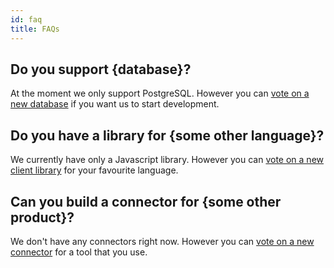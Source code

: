 ```yaml
---
id: faq
title: FAQs
---
```


## Do you support {database}?

At the moment we only support PostgreSQL. However you can [vote on a new database](https://github.com/supabase/monorepo/issues/6) if you want us to start development.

## Do you have a library for {some other language}?

We currently have only a Javascript library. However you can [vote on a new client library](https://github.com/supabase/monorepo/issues/5) for your favourite language.

## Can you build a connector for {some other product}?

We don't have any connectors right now. However you can [vote on a new connector](https://github.com/supabase/monorepo/issues/4) for a tool that you use.
